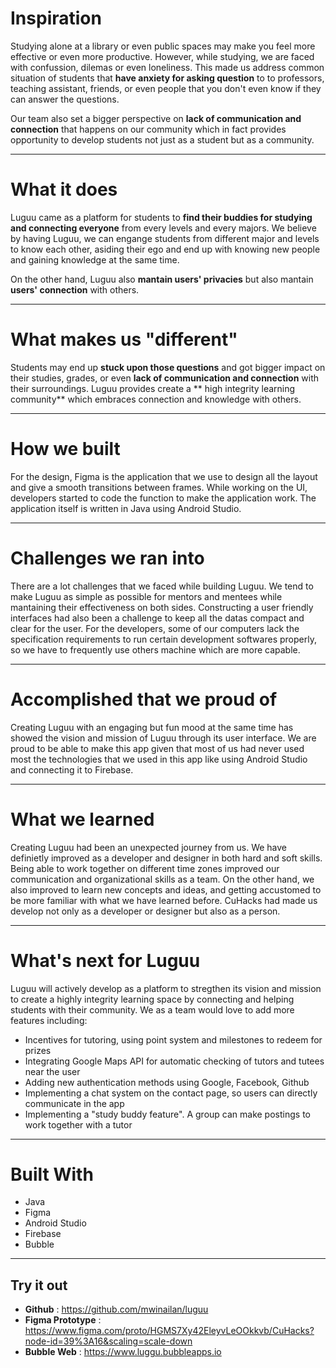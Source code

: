 # Inspiration
Studying alone at a library or even public spaces may make you feel more effective or even more productive. However, while studying, we are faced with confussion, dilemas or even loneliness. This made us address common situation of students that **have anxiety for asking question** to to professors, teaching assistant, friends, or even people that you don't even know if they can answer the questions. 

Our team also set a bigger perspective on **lack of communication and connection** that happens on our community which in fact provides opportunity to develop students not just as a student but as a community. 

-------------------

# What it does
Luguu came as a platform for students to **find their buddies for studying and connecting everyone** from every levels and every majors. We believe by having Luguu, we can engange students from different major and levels to know each other, asiding their ego and end up with knowing new people and gaining knowledge at the same time. 

On the other hand, Luguu also **mantain users' privacies** but also mantain **users' connection**  with others. 

-------------------

# What makes us "different"
Students may end up **stuck upon those questions** and got bigger impact on their studies, grades, or even **lack of communication and connection** with their surroundings. Luguu provides create a ** high integrity learning community** which embraces connection and knowledge with others. 

-------------------

# How we built

For the design, Figma is the application that we use to design all the layout and give a smooth transitions between frames. While working on the UI, developers started to code the function to make the application work. The application itself is written in Java using Android Studio.

-------------------


# Challenges we ran into
There are a lot challenges that we faced while building Luguu. We tend to make Luguu as simple as possible for mentors and mentees while mantaining their effectiveness on both sides. Constructing a user friendly interfaces had also been a challenge to keep all the datas compact and clear for the user. For the developers, some of our computers lack the specification requirements to run certain development softwares properly,
so we have to frequently use others machine which are more capable.

-------------------

# Accomplished that we proud of

Creating Luguu with an engaging but fun mood at the same time has showed the vision and mission of Luguu through its user interface. We are proud to be able to make this app given that most of us had never used most the technologies that we used in this app like using Android Studio and connecting it to Firebase.

-------------------

# What we learned

Creating Luguu had been an unexpected journey from us. We have definietly improved as a developer and designer in both hard and soft skills. Being able to work together on different time zones improved our communication and organizational skills as a team. On the other hand, we also improved to learn new concepts and ideas, and getting accustomed to be more familiar with what we have learned before. CuHacks had made us develop not only as a developer or designer but also as a person. 

-------------------

# What's next for Luguu
Luguu will actively develop as a platform to stregthen its vision and mission to create a highly integrity learning space by connecting and helping students with their community. We as a team would love to add more features including: 
- Incentives for tutoring, using point system and milestones to redeem for prizes
- Integrating Google Maps API for automatic checking of tutors and tutees near the user
- Adding new authentication methods using Google, Facebook, Github
- Implementing a chat system on the contact page, so users can directly communicate in the app
- Implementing a "study buddy feature". A group can make postings to work together with a tutor 

-------------------

# Built With
- Java
- Figma
- Android Studio
- Firebase
- Bubble

-------------------

## Try it out

- **Github**          : https://github.com/mwinailan/luguu
- **Figma Prototype** : https://www.figma.com/proto/HGMS7Xy42EleyvLeOOkkvb/CuHacks?node-id=39%3A16&scaling=scale-down
- **Bubble Web**      : https://www.luggu.bubbleapps.io
